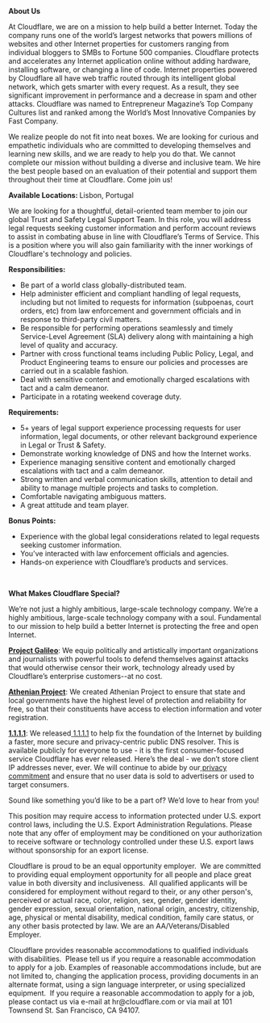 <div class="content-intro">
	<div><strong>About Us</strong></div>
	<div>
		<p>At Cloudflare, we are on a mission to help build a better Internet. Today the company runs one of the world’s largest networks that powers millions of websites and other Internet properties for customers ranging from individual bloggers to SMBs to Fortune 500 companies. Cloudflare protects and accelerates any Internet application online without adding hardware, installing software, or changing a line of code. Internet properties powered by Cloudflare all have web traffic routed through its intelligent global network, which gets smarter with every request. As a result, they see significant improvement in performance and a decrease in spam and other attacks. Cloudflare was named to Entrepreneur Magazine’s Top Company Cultures list and ranked among the World’s Most Innovative Companies by Fast Company.&nbsp;</p>
		<p><span style="font-weight: 400;">We realize people do not fit into neat boxes. We are looking for curious and empathetic individuals who are committed to developing themselves and learning new skills, and we are ready to help you do that. We cannot complete our mission without building a diverse and inclusive team. We hire the best people based on an evaluation of their potential and support them throughout their time at Cloudflare. Come join us!&nbsp;</span></p>
	</div>
</div>
<p><strong>Available Locations: </strong>Lisbon, Portugal&nbsp;</p>
<p>We are looking for a thoughtful, detail-oriented team member to join our global Trust and Safety Legal Support Team. In this role, you will address legal requests seeking customer information and perform account reviews to assist in combating abuse in line with Cloudflare’s Terms of Service. This is a position where you will also gain familiarity with the inner workings of Cloudflare's technology and policies.&nbsp;</p>
<p><strong>Responsibilities</strong><strong>:</strong></p>
<ul>
	<li>Be part of a world class globally-distributed team.</li>
	<li>Help administer efficient and compliant handling of legal requests, including but not limited to requests for information (subpoenas, court orders, etc) from law enforcement and government officials and in response to third-party civil matters.</li>
	<li>Be responsible for performing operations seamlessly and timely Service-Level Agreement (SLA) delivery along with maintaining a high level of quality and accuracy.&nbsp;</li>
	<li>Partner with cross functional teams including Public Policy, Legal, and Product Engineering teams to ensure our policies and processes are carried out in a scalable fashion.</li>
	<li>Deal with sensitive content and emotionally charged escalations with tact and a calm demeanor.</li>
	<li>Participate in a rotating weekend coverage duty.</li>
</ul>
<p><strong>Requirements</strong><strong>:</strong></p>
<ul>
	<li>5+ years of legal support experience processing requests for user information, legal documents, or other relevant background experience in Legal or Trust &amp; Safety.</li>
	<li>Demonstrate working knowledge of DNS and how the Internet works.</li>
	<li>Experience managing sensitive content and emotionally charged escalations with tact and a calm demeanor.</li>
	<li>Strong written and verbal communication skills, attention to detail and ability to manage multiple projects and tasks to completion.</li>
	<li>Comfortable navigating ambiguous matters.&nbsp;</li>
	<li>A great attitude and team player.&nbsp;</li>
</ul>
<p><strong>Bonus Points:</strong></p>
<ul>
	<li>Experience with the global legal considerations related to legal requests seeking customer information.&nbsp;</li>
	<li>You’ve interacted with law enforcement officials and agencies.</li>
	<li>Hands-on experience with Cloudflare’s products and services.&nbsp;</li>
</ul>
<p>&nbsp;</p>
<div class="content-conclusion">
	<p><strong>What Makes Cloudflare Special?</strong></p>
	<p><span style="font-weight: 400;">We’re not just a highly ambitious, large-scale technology company. We’re a highly ambitious, large-scale technology company with a soul. Fundamental to our mission to help build a better Internet is protecting the free and open Internet.</span></p>
	<p><a href="https://blog.cloudflare.com/protecting-free-expression-online/"><strong>Project Galileo</strong></a><span style="font-weight: 400;">: We equip politically and artistically important organizations and journalists with powerful tools to defend themselves against attacks that would otherwise censor their work, technology already used by Cloudflare’s enterprise customers--at no cost.</span></p>
	<p><strong><a href="https://www.cloudflare.com/athenian/">Athenian Project</a></strong><span style="font-weight: 400;">: We created Athenian Project to ensure that state and local governments have the highest level of protection and reliability for free, so that their constituents have access to election information and voter registration.</span></p>
	<p><a href="https://1.1.1.1/"><strong>1.1.1.1</strong></a><span style="font-weight: 400;">: We released</span><a href="https://1.1.1.1/"> <span style="font-weight: 400;">1.1.1.1</span></a><span style="font-weight: 400;"> to help fix the foundation of the Internet by building a faster, more secure and privacy-centric public DNS resolver. This is available publicly for everyone to use - it is the first consumer-focused service Cloudflare has ever released. Here’s the deal - we don’t store client IP addresses never, ever. We will continue to abide by our</span><a href="https://developers.cloudflare.com/1.1.1.1/privacy/public-dns-resolver"> privacy commitment</a><span style="font-weight: 400;"> and ensure that no user data is sold to advertisers or used to target consumers.</span></p>
	<p><span style="font-weight: 400;">Sound like something you’d like to be a part of? We’d love to hear from you!</span></p>
	<p><span style="font-weight: 400;">This position may require access to information protected under U.S. export control laws, including the U.S. Export Administration Regulations. Please note that any offer of employment may be conditioned on your authorization to receive software or technology controlled under these U.S. export laws without sponsorship for an export license.</span></p>
	<p><span style="font-weight: 400;">Cloudflare is proud to be an equal opportunity employer. &nbsp;We are committed to providing equal employment opportunity for all people and place great value in both diversity and inclusiveness. &nbsp;All qualified applicants will be considered for employment without regard to their, or any other person's, perceived or actual</span> <span style="font-weight: 400;">race, color, religion, sex, gender, gender identity, gender expression, sexual orientation, national origin, ancestry, citizenship, age, physical or mental disability, medical condition, family care status, or any other basis protected by law. </span><span style="font-weight: 400;">We are an AA/Veterans/Disabled Employer.</span></p>
	<p><span style="font-weight: 400;">Cloudflare provides reasonable accommodations to qualified individuals with disabilities. &nbsp;Please tell us if you require a reasonable accommodation to apply for a job. Examples of reasonable accommodations include, but are not limited to, changing the application process, providing documents in an alternate format, using a sign language interpreter, or using specialized equipment. &nbsp;If you require a reasonable accommodation to apply for a job, please contact us via e-mail at </span><span style="font-weight: 400;">hr@cloudflare.com</span><span style="font-weight: 400;"> or via mail at 101 Townsend St. San Francisco, CA 94107.</span></p>
</div>